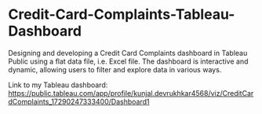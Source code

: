 # Credit-Card-Complaints-Tableau-Dashboard

Designing and developing a Credit Card Complaints dashboard in Tableau Public using a flat data file, i.e. Excel file. 
The dashboard is interactive and dynamic, allowing users to filter and explore data in various ways. 

Link to my Tableau dashboard:
https://public.tableau.com/app/profile/kunjal.devrukhkar4568/viz/CreditCardComplaints_17290247333400/Dashboard1

